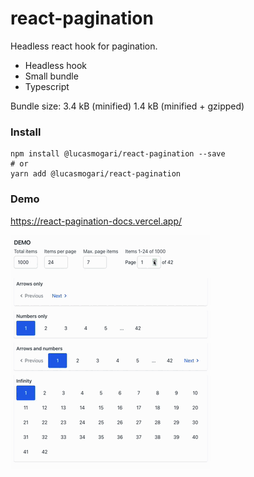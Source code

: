 # react-pagination

Headless react hook for pagination.

- Headless hook
- Small bundle
- Typescript

Bundle size:
3.4 kB (minified)
1.4 kB (minified + gzipped)


### Install

```
npm install @lucasmogari/react-pagination --save
# or 
yarn add @lucasmogari/react-pagination
```


### Demo

https://react-pagination-docs.vercel.app/

![](demo.gif)
